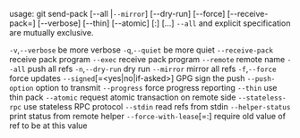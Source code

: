 usage: git send-pack [--all |`--mirror`] [--dry-run] [--force] [--receive-pack=<git-receive-pack>] [--verbose] [--thin] [--atomic] [<host>:]<directory> [<ref>...]
 `--all` and explicit <ref> specification are mutually exclusive.

   `-v`,`--verbose`         be more verbose
   `-q`,`--quiet`           be more quiet
   `--receive-pack` <receive-pack>
                          receive pack program
   `--exec` <receive-pack>
                          receive pack program
   `--remote` <remote>     remote name
   `--all`                 push all refs
   `-n`,`--dry-run`         dry run
   `--mirror`              mirror all refs
   `-f`,`--force`           force updates
   `--signed`[=<yes|no|if-asked>]
                          GPG sign the push
   `--push-option` <server-specific>
                          option to transmit
   `--progress`            force progress reporting
   `--thin`                use thin pack
   `--atomic`              request atomic transaction on remote side
   `--stateless-rpc`       use stateless RPC protocol
   `--stdin`               read refs from stdin
   `--helper-status`       print status from remote helper
   `--force-with-lease`[=<refname>:<expect>]
                          require old value of ref to be at this value

